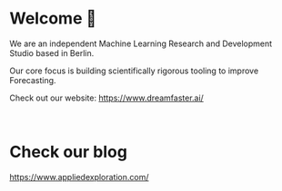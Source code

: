 
# Welcome 👋
We are an independent Machine Learning Research and Development Studio based in Berlin.

Our core focus is building scientifically rigorous tooling to improve Forecasting.

Check out our website:
https://www.dreamfaster.ai/

<br>

# Check our blog
https://www.appliedexploration.com/
